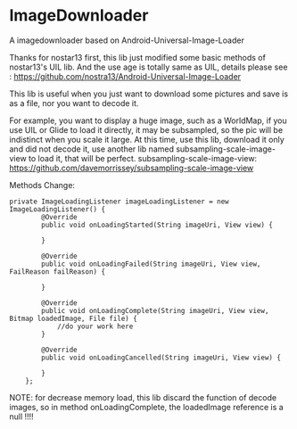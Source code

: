 # ImageDownloader
A imagedownloader based on Android-Universal-Image-Loader

Thanks for nostar13 first, this lib just modified some basic methods of nostar13's UIL lib.
And the use age is totally same as UIL, details please see :
https://github.com/nostra13/Android-Universal-Image-Loader

This lib is useful when you just want to download some pictures and save is as a file, nor you want to
decode it.

For example, you want to display a huge image, such as a WorldMap, if you use UIL or Glide to load it
directly, it may be subsampled, so the pic will be indistinct when you scale it large. At this time, use
this lib, download it only and did not decode it, use another lib named subsampling-scale-image-view
to load it, that will be perfect.
subsampling-scale-image-view:
https://github.com/davemorrissey/subsampling-scale-image-view


Methods Change:
```
private ImageLoadingListener imageLoadingListener = new ImageLoadingListener() {
        @Override
        public void onLoadingStarted(String imageUri, View view) {

        }

        @Override
        public void onLoadingFailed(String imageUri, View view, FailReason failReason) {

        }

        @Override
        public void onLoadingComplete(String imageUri, View view, Bitmap loadedImage, File file) {
            //do your work here
        }

        @Override
        public void onLoadingCancelled(String imageUri, View view) {

        }
    };
```

NOTE: for decrease memory load, this lib discard the function of decode images, so in method onLoadingComplete,
the loadedImage reference is a null !!!!
